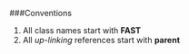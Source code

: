 ###Conventions

  1. All class names start with **FAST**
  2. All _up-linking_ references start with **parent**
  